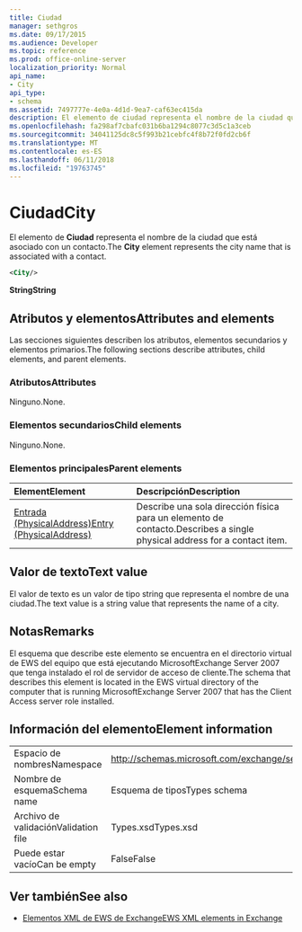 ```yaml
---
title: Ciudad
manager: sethgros
ms.date: 09/17/2015
ms.audience: Developer
ms.topic: reference
ms.prod: office-online-server
localization_priority: Normal
api_name:
- City
api_type:
- schema
ms.assetid: 7497777e-4e0a-4d1d-9ea7-caf63ec415da
description: El elemento de ciudad representa el nombre de la ciudad que está asociado con un contacto.
ms.openlocfilehash: fa298af7cbafc031b6ba1294c8077c3d5c1a3ceb
ms.sourcegitcommit: 34041125dc8c5f993b21cebfc4f8b72f0fd2cb6f
ms.translationtype: MT
ms.contentlocale: es-ES
ms.lasthandoff: 06/11/2018
ms.locfileid: "19763745"
---
```

# <a name="city"></a><span data-ttu-id="49f53-103">Ciudad</span><span class="sxs-lookup"><span data-stu-id="49f53-103">City</span></span>

<span data-ttu-id="49f53-104">El elemento de **Ciudad** representa el nombre de la ciudad que está asociado con un contacto.</span><span class="sxs-lookup"><span data-stu-id="49f53-104">The **City** element represents the city name that is associated with a contact.</span></span> 
  
```xml
<City/>
```

 <span data-ttu-id="49f53-105">**String**</span><span class="sxs-lookup"><span data-stu-id="49f53-105">**String**</span></span>
## <a name="attributes-and-elements"></a><span data-ttu-id="49f53-106">Atributos y elementos</span><span class="sxs-lookup"><span data-stu-id="49f53-106">Attributes and elements</span></span>

<span data-ttu-id="49f53-107">Las secciones siguientes describen los atributos, elementos secundarios y elementos primarios.</span><span class="sxs-lookup"><span data-stu-id="49f53-107">The following sections describe attributes, child elements, and parent elements.</span></span>
  
### <a name="attributes"></a><span data-ttu-id="49f53-108">Atributos</span><span class="sxs-lookup"><span data-stu-id="49f53-108">Attributes</span></span>

<span data-ttu-id="49f53-109">Ninguno.</span><span class="sxs-lookup"><span data-stu-id="49f53-109">None.</span></span>
  
### <a name="child-elements"></a><span data-ttu-id="49f53-110">Elementos secundarios</span><span class="sxs-lookup"><span data-stu-id="49f53-110">Child elements</span></span>

<span data-ttu-id="49f53-111">Ninguno.</span><span class="sxs-lookup"><span data-stu-id="49f53-111">None.</span></span>
  
### <a name="parent-elements"></a><span data-ttu-id="49f53-112">Elementos principales</span><span class="sxs-lookup"><span data-stu-id="49f53-112">Parent elements</span></span>

|<span data-ttu-id="49f53-113">**Element**</span><span class="sxs-lookup"><span data-stu-id="49f53-113">**Element**</span></span>|<span data-ttu-id="49f53-114">**Descripción**</span><span class="sxs-lookup"><span data-stu-id="49f53-114">**Description**</span></span>|
|:-----|:-----|
|[<span data-ttu-id="49f53-115">Entrada (PhysicalAddress)</span><span class="sxs-lookup"><span data-stu-id="49f53-115">Entry (PhysicalAddress)</span></span>](entry-physicaladdress.md) <br/> |<span data-ttu-id="49f53-116">Describe una sola dirección física para un elemento de contacto.</span><span class="sxs-lookup"><span data-stu-id="49f53-116">Describes a single physical address for a contact item.</span></span>  <br/> |
   
## <a name="text-value"></a><span data-ttu-id="49f53-117">Valor de texto</span><span class="sxs-lookup"><span data-stu-id="49f53-117">Text value</span></span>

<span data-ttu-id="49f53-118">El valor de texto es un valor de tipo string que representa el nombre de una ciudad.</span><span class="sxs-lookup"><span data-stu-id="49f53-118">The text value is a string value that represents the name of a city.</span></span>
  
## <a name="remarks"></a><span data-ttu-id="49f53-119">Notas</span><span class="sxs-lookup"><span data-stu-id="49f53-119">Remarks</span></span>

<span data-ttu-id="49f53-120">El esquema que describe este elemento se encuentra en el directorio virtual de EWS del equipo que está ejecutando MicrosoftExchange Server 2007 que tenga instalado el rol de servidor de acceso de cliente.</span><span class="sxs-lookup"><span data-stu-id="49f53-120">The schema that describes this element is located in the EWS virtual directory of the computer that is running MicrosoftExchange Server 2007 that has the Client Access server role installed.</span></span>
  
## <a name="element-information"></a><span data-ttu-id="49f53-121">Información del elemento</span><span class="sxs-lookup"><span data-stu-id="49f53-121">Element information</span></span>

|||
|:-----|:-----|
|<span data-ttu-id="49f53-122">Espacio de nombres</span><span class="sxs-lookup"><span data-stu-id="49f53-122">Namespace</span></span>  <br/> |http://schemas.microsoft.com/exchange/services/2006/types  <br/> |
|<span data-ttu-id="49f53-123">Nombre de esquema</span><span class="sxs-lookup"><span data-stu-id="49f53-123">Schema name</span></span>  <br/> |<span data-ttu-id="49f53-124">Esquema de tipos</span><span class="sxs-lookup"><span data-stu-id="49f53-124">Types schema</span></span>  <br/> |
|<span data-ttu-id="49f53-125">Archivo de validación</span><span class="sxs-lookup"><span data-stu-id="49f53-125">Validation file</span></span>  <br/> |<span data-ttu-id="49f53-126">Types.xsd</span><span class="sxs-lookup"><span data-stu-id="49f53-126">Types.xsd</span></span>  <br/> |
|<span data-ttu-id="49f53-127">Puede estar vacío</span><span class="sxs-lookup"><span data-stu-id="49f53-127">Can be empty</span></span>  <br/> |<span data-ttu-id="49f53-128">False</span><span class="sxs-lookup"><span data-stu-id="49f53-128">False</span></span>  <br/> |
   
## <a name="see-also"></a><span data-ttu-id="49f53-129">Ver también</span><span class="sxs-lookup"><span data-stu-id="49f53-129">See also</span></span>



- [<span data-ttu-id="49f53-130">Elementos XML de EWS de Exchange</span><span class="sxs-lookup"><span data-stu-id="49f53-130">EWS XML elements in Exchange</span></span>](ews-xml-elements-in-exchange.md)

